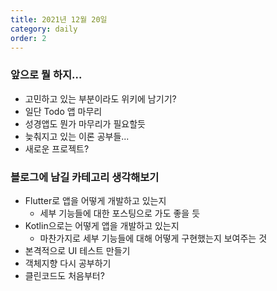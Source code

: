 ```yaml
---
title: 2021년 12월 20일
category: daily
order: 2
---
```


### 앞으로 뭘 하지...
- 고민하고 있는 부분이라도 위키에 남기기?
- 일단 Todo 앱 마무리
- 성경앱도 뭔가 마무리가 필요할듯
- 늦춰지고 있는 이론 공부들...
- 새로운 프로젝트?

### 블로그에 남길 카테고리 생각해보기
- Flutter로 앱을 어떻게 개발하고 있는지
  - 세부 기능들에 대한 포스팅으로 가도 좋을 듯
- Kotlin으로는 어떻게 앱을 개발하고 있는지
  - 마찬가지로 세부 기능들에 대해 어떻게 구현했는지 보여주는 것
- 본격적으로 UI 테스트 만들기
- 객체지향 다시 공부하기
- 클린코드도 처음부터?